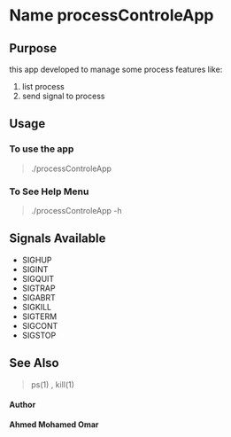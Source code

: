 # **Name processControleApp**


## **Purpose** 
this app developed to manage some process features like:  
1. list process  
2. send signal to process

## **Usage** 

### To use the app
> ./processControleApp 

### To See Help Menu
> ./processControleApp -h 

## **Signals Available** 
* SIGHUP
* SIGINT
* SIGQUIT
* SIGTRAP
* SIGABRT
* SIGKILL
* SIGTERM
* SIGCONT
* SIGSTOP

## See Also
> ps(1) , kill(1)

#### Author
**Ahmed Mohamed Omar**